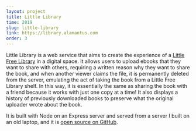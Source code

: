 ```yaml
---
layout: project
title: Little Library
time: 2019
slug: little-library
link: https://library.alamantus.com
order: 3
---
```


Little Library is a web service that aims to create the experience of a [Little Free Library](https://littlefreelibrary.org/)
in a digital space. It allows users to upload ebooks that they want to share with others, requiring a
written reason why they want to share the book, and when another viewer claims the file, it is permanently
deleted from the server, emulating the act of taking the book from a Little Free Library shelf. In
this way, it is essentially the same as sharing the book with a friend because it works with just one
copy at a time! It also displays a history of previously downloaded books to preserve what the original
uploader wrote about the book.

It is built with Node on an Express server and served from a server I built on an old laptop, and it is
[open source on GitHub](https://github.com/Alamantus/little-library).